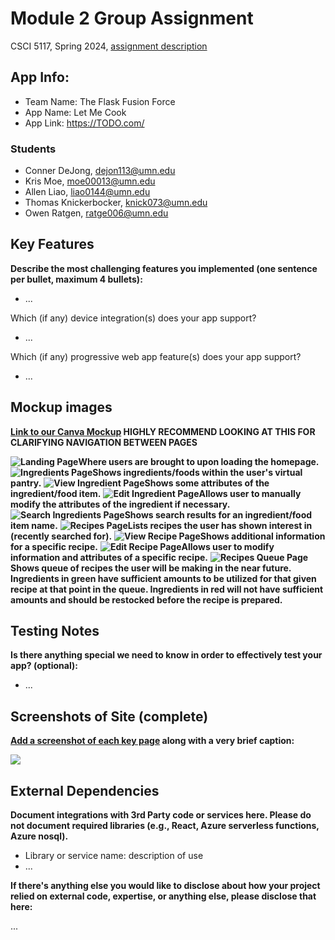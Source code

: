 # Module 2 Group Assignment

CSCI 5117, Spring 2024, [assignment description](https://canvas.umn.edu/courses/413159/pages/project-2)

## App Info:

* Team Name: The Flask Fusion Force
* App Name: Let Me Cook
* App Link: <https://TODO.com/>

### Students

* Conner DeJong, dejon113@umn.edu
* Kris Moe, moe00013@umn.edu
* Allen Liao, liao0144@umn.edu
* Thomas Knickerbocker, knick073@umn.edu
* Owen Ratgen, ratge006@umn.edu


## Key Features

**Describe the most challenging features you implemented
(one sentence per bullet, maximum 4 bullets):**

* ...

Which (if any) device integration(s) does your app support?

* ...

Which (if any) progressive web app feature(s) does your app support?

* ...



## Mockup images

**[Link to our Canva Mockup](https://www.canva.com/design/DAGAcky4OlU/zWBVUIILFJjYH-Ltm1b3uw/edit?utm_content=DAGAcky4OlU&utm_campaign=designshare&utm_medium=link2&utm_source=sharebutton) HIGHLY RECOMMEND LOOKING AT THIS FOR CLARIFYING NAVIGATION BETWEEN PAGES**

**![Landing Page](/MOCKUP/LMC_landing_page.png?raw=true)Where users are brought to upon loading the homepage.**
**![Ingredients Page](/MOCKUP/LMC_ingredients_page.png?raw=true)Shows ingredients/foods within the user's virtual pantry.**
**![View Ingredient Page](/MOCKUP/LMC_view_ingredients_page.png?raw=true)Shows some attributes of the ingredient/food item.**
**![Edit Ingredient Page](/MOCKUP/LMC_edit_ingredients_page.png?raw=true)Allows user to manually modify the attributes of the ingredient if necessary.**
**![Search Ingredients Page](/MOCKUP/LMC_search_ingredients_page.png?raw=true)Shows search results for an ingredient/food item name.**
**![Recipes Page](/MOCKUP/LMC_recipes_page.png?raw=true)Lists recipes the user has shown interest in (recently searched for).**
**![View Recipe Page](/MOCKUP/LMC_view_recipes_page.png?raw=true)Shows additional information for a specific recipe.**
**![Edit Recipe Page](/MOCKUP/LMC_edit_recipes_page.png?raw=true)Allows user to modify information and attributes of a specific recipe.**
**![Recipes Queue Page](/MOCKUP/LMC_recipes_queue_page.png?raw=true)Shows queue of recipes the user will be making in the near future. Ingredients in green have sufficient amounts to be utilized for that given recipe at that point in the queue. Ingredients in red will not have sufficient amounts and should be restocked before the recipe is prepared.**


## Testing Notes

**Is there anything special we need to know in order to effectively test your app? (optional):**

* ...



## Screenshots of Site (complete)

**[Add a screenshot of each key page](https://stackoverflow.com/questions/10189356/how-to-add-screenshot-to-readmes-in-github-repository)
along with a very brief caption:**

![](https://media.giphy.com/media/o0vwzuFwCGAFO/giphy.gif)



## External Dependencies

**Document integrations with 3rd Party code or services here.
Please do not document required libraries (e.g., React, Azure serverless functions, Azure nosql).**

* Library or service name: description of use
* ...

**If there's anything else you would like to disclose about how your project
relied on external code, expertise, or anything else, please disclose that
here:**

...

